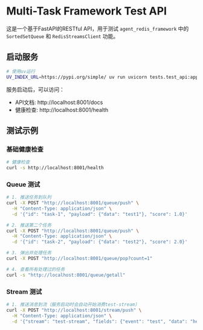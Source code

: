 # Multi-Task Framework Test API

这是一个基于FastAPI的RESTful API，用于测试 `agent_redis_framework` 中的 `SortedSetQueue` 和 `RedisStreamsClient` 功能。

## 启动服务

```bash
# 使用uv运行
UV_INDEX_URL=https://pypi.org/simple/ uv run uvicorn tests.test_api:app --host 0.0.0.0 --port 8001
```

服务启动后，可以访问：
- API文档: http://localhost:8001/docs
- 健康检查: http://localhost:8001/health


## 测试示例

### 基础健康检查

```bash
# 健康检查
curl -s http://localhost:8001/health
```

### Queue 测试

```bash
# 1. 推送任务到队列
curl -X POST "http://localhost:8001/queue/push" \
  -H "Content-Type: application/json" \
  -d '{"id": "task-1", "payload": {"data": "test1"}, "score": 1.0}'

# 2. 推送第二个任务
curl -X POST "http://localhost:8001/queue/push" \
  -H "Content-Type: application/json" \
  -d '{"id": "task-2", "payload": {"data": "test2"}, "score": 2.0}'

# 3. 弹出并处理任务
curl -X POST "http://localhost:8001/queue/pop?count=1"

# 4. 查看所有处理过的任务
curl -s "http://localhost:8001/queue/getall"
```

### Stream 测试

```bash
# 1. 推送消息到流（服务启动时会自动开始消费test-stream）
curl -X POST "http://localhost:8001/stream/push" \
  -H "Content-Type: application/json" \
  -d '{"stream": "test-stream", "fields": {"event": "test", "data": "hello world"}}'